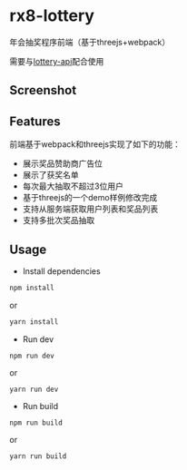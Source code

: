 # rx8-lottery
年会抽奖程序前端（基于threejs+webpack）

需要与[lottery-api](https://github.com/flzyup/lottery-api.git)配合使用

## Screenshot


## Features
前端基于webpack和threejs实现了如下的功能：
- 展示奖品赞助商广告位
- 展示了获奖名单
- 每次最大抽取不超过3位用户
- 基于threejs的一个demo样例修改完成
- 支持从服务端获取用户列表和奖品列表
- 支持多批次奖品抽取

## Usage

- Install dependencies
```js
npm install
```

or

```js
yarn install
```

- Run dev
```
npm run dev
```

or

```
yarn run dev
```

- Run build
```
npm run build
```

or

```
yarn run build
```